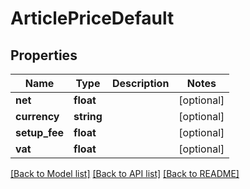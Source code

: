 # ArticlePriceDefault

## Properties
Name | Type | Description | Notes
------------ | ------------- | ------------- | -------------
**net** | **float** |  | [optional] 
**currency** | **string** |  | [optional] 
**setup_fee** | **float** |  | [optional] 
**vat** | **float** |  | [optional] 

[[Back to Model list]](../../README.md#documentation-for-models) [[Back to API list]](../../README.md#documentation-for-api-endpoints) [[Back to README]](../../README.md)

